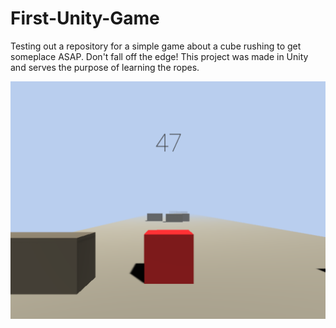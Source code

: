 # First-Unity-Game
Testing out a repository for a simple game about a cube rushing to get someplace ASAP. Don't fall off the edge!
This project was made in Unity and serves the purpose of learning the ropes.

![](Screenshots/Screenshot%20(39).png)
